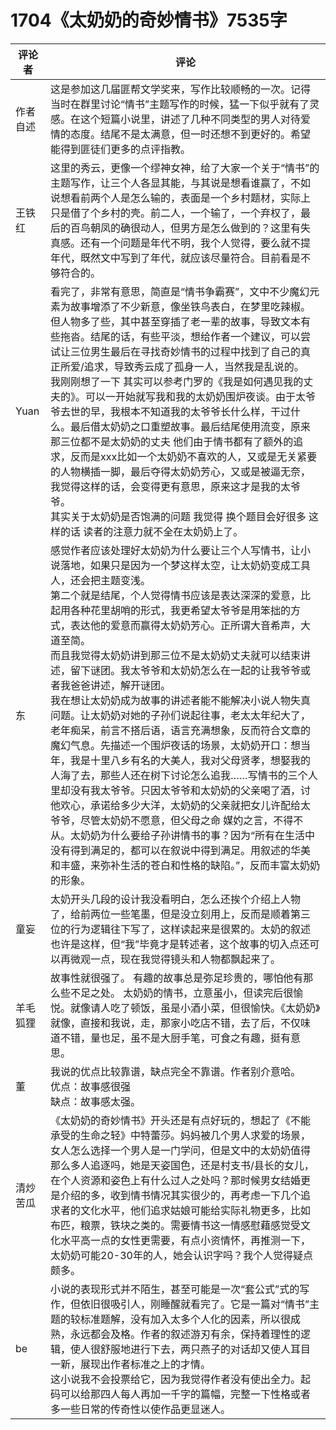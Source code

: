 # 1704《太奶奶的奇妙情书》7535字

评论者 | 评论 |
|---|---|
作者自述|这是参加这几届匪帮文学奖来，写作比较顺畅的一次。记得当时在群里讨论“情书”主题写作的时候，猛一下似乎就有了灵感。在这个短篇小说里，讲述了几种不同类型的男人对待爱情的态度。结尾不是太满意，但一时还想不到更好的。希望能得到匪徒们更多的点评指教。
王铁红|这里的秀云，更像一个缪神女神，给了大家一个关于“情书”的主题写作，让三个人各显其能，与其说是想看谁赢了，不如说想看前两个人是怎么输的，表面是一个乡村题材，实际上只是借了个乡村的壳。前二人，一个输了，一个弃权了，最后的百鸟朝凤的确很动人，但男方是怎么做到的？这里有失真感。还有一个问题是年代不明，我个人觉得，要么就不提年代，既然文中写到了年代，就应该尽量符合。目前看是不够符合的。
Yuan| 看完了，非常有意思，简直是“情书争霸赛”，文中不少魔幻元素为故事增添了不少新意，像坐铁鸟表白，在梦里吃辣椒。但人物多了些，其中甚至穿插了老一辈的故事，导致文本有些拖沓。结尾的话，有些平淡，想给作者一个建议，可以尝试让三位男生最后在寻找奇妙情书的过程中找到了自己的真正所爱/追求，导致秀云成了孤身一人，当然我是乱说的。<br/>我刚刚想了一下 其实可以参考门罗的《我是如何遇见我的丈夫的》。可以一开始就写我和我的太奶奶围炉夜谈。由于太爷爷去世的早，我根本不知道我的太爷爷长什么样，干过什么。最后借太奶奶之口重塑故事。最后结尾使用流变，原来那三位都不是太奶奶的丈夫 他们由于情书都有了额外的追求，反而是xxx比如一个太奶奶不喜欢的人，又或是无关紧要的人物横插一脚，最后夺得太奶奶芳心，又或是被逼无奈，我觉得这样的话，会变得更有意思，原来这才是我的太爷爷。<br/>其实关于太奶奶是否饱满的问题 我觉得 换个题目会好很多 这样的话 读者的注意力就不全在太奶奶上了。
东|感觉作者应该处理好太奶奶为什么要让三个人写情书，让小说落地，如果只是因为一个梦这样太空，让太奶奶变成工具人，还会把主题变浅。<br/>第二个就是结尾，个人觉得情书应该是表达深深的爱意，比起用各种花里胡哨的形式，我更希望太爷爷是用笨拙的方式，表达他的爱意而赢得太奶奶芳心。正所谓大音希声，大道至简。<br/>而且我觉得太奶奶讲到那三位不是太奶奶丈夫就可以结束讲述，留下谜团。我太爷爷和太奶奶怎么在一起的让我爷爷或者我爸爸讲述，解开谜团。<br/>我在想让太奶奶成为故事的讲述者能不能解决小说人物失真问题。让太奶奶对她的子孙们说起往事，老太太年纪大了，老年痴呆，前言不搭后语，语言充满想象，反而符合文章的魔幻气息。先描述一个围炉夜话的场景，太奶奶开口：想当年，我是十里八乡有名的大美人，我对父母贤孝，想娶我的人海了去，那些人还在树下讨论怎么追我……写情书的三个人里却没有我太爷爷。只因太爷爷和太奶奶的父亲喝了酒，讨他欢心，承诺给多少大洋，太奶奶的父亲就把女儿许配给太爷爷，尽管太奶奶不愿意，但父母之命 媒妁之言，不得不从。太奶奶为什么要给子孙讲情书的事？因为“所有在生活中没有得到满足的，都可以在叙说中得到满足。用叙述的华美和丰盛，来弥补生活的苍白和性格的缺陷。”，反而丰富太奶奶的形象。
童妄|太奶开头几段的设计我没看明白，怎么还挨个介绍上人物了，给前两位一些笔墨，但是没立刻用上，反而是顺着第三位的行为逻辑往下写了，这样读起来是很累的。太奶的叙述也许是这样，但“我”毕竟才是转述者，这个故事的切入点还可以再微观一点，现在我觉得镜头和人物都飘起来了。
羊毛狐狸|故事性就很强了。 有趣的故事总是弥足珍贵的，哪怕他有那么些不足之处。 太奶奶的情书，立意虽小，但读完后很愉悦。就像请人吃了顿饭，虽是小酒小菜，但很愉快。《太奶奶》就像，直接和我说，走，那家小吃店不错，去了后，不仅味道不错，量也足，虽不是大厨手笔，可食之有趣，挺有意思。
董|我说的优点比较靠谱，缺点完全不靠谱。作者别介意哈。<br/>优点：故事感很强<br/>缺点：故事感太强。
清炒苦瓜|《太奶奶的奇妙情书》开头还是有点好玩的，想起了《不能承受的生命之轻》中特蕾莎。妈妈被几个男人求爱的场景，女人怎么选择一个男人是一门学问，但是文中的太奶奶值得那么多人追逐吗，她是天姿国色，还是村支书/县长的女儿，在个人资源和姿色上有什么过人之处吗？那时候男女结婚更是介绍的多，收到情书情况其实很少的，再考虑一下几个追求者的文化水平，他们追求姑娘可能给实际礼物更多，比如布匹，粮票，铁块之类的。需要情书这一情感慰藉感觉受文化水平高一点的女性更需要，有点小资情怀，再推测一下，太奶奶可能20-30年的人，她会认识字吗？我个人觉得疑点颇多。
be|小说的表现形式并不陌生，甚至可能是一次“套公式”式的写作，但依旧很吸引人，刚睡醒就看完了。它是一篇对“情书”主题的较标准题解，没有加入太多个人化的因素，所以很成熟，永远都会及格。作者的叙述游刃有余，保持着理性的逻辑，使人很舒服地进行下去，两只燕子的对话却又使人耳目一新，展现出作者标准之上的才情。<br/>这小说我不会投票给它，因为我觉得作者没有使出全力。起码可以给那四人每人再加一千字的篇幅，完整一下性格或者多一些日常的传奇性以使作品更显迷人。
